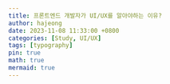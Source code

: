 ```yaml
---
title: 프론트엔드 개발자가 UI/UX를 알아야하는 이유?
author: hajeong
date: 2023-11-08 11:33:00 +0800
categories: [Study, UI/UX]
tags: [typography]
pin: true
math: true
mermaid: true
---
```

